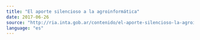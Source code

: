 ```yaml
---
title: "El aporte silencioso a la agroinformática"
date: 2017-06-26
source: "http://ria.inta.gob.ar/contenido/el-aporte-silencioso-la-agroinformatica"
language: "es"
---
```




